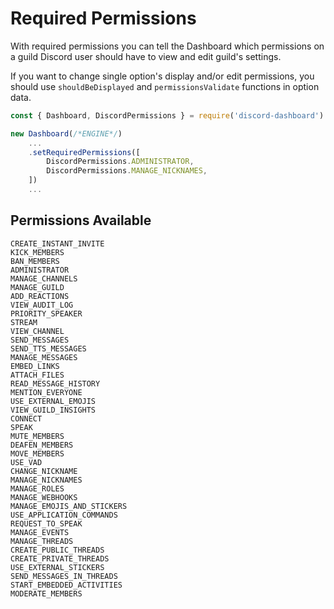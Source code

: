 # Required Permissions <Badge type="info" text="OPTIONAL" /> <Badge type="tip" text="DEFAULT ADMINISTRATOR" />

With required permissions you can tell the Dashboard which permissions on a guild Discord user should have to view and edit guild's settings. 

If you want to change single option's display and/or edit permissions, you should use `shouldBeDisplayed` and `permissionsValidate` functions in option data.

```js
const { Dashboard, DiscordPermissions } = require('discord-dashboard')

new Dashboard(/*ENGINE*/)
    ...
    .setRequiredPermissions([
        DiscordPermissions.ADMINISTRATOR,
        DiscordPermissions.MANAGE_NICKNAMES,
    ])
    ...
```

## Permissions Available

```text
CREATE_INSTANT_INVITE
KICK_MEMBERS
BAN_MEMBERS
ADMINISTRATOR
MANAGE_CHANNELS
MANAGE_GUILD
ADD_REACTIONS
VIEW_AUDIT_LOG
PRIORITY_SPEAKER
STREAM
VIEW_CHANNEL
SEND_MESSAGES
SEND_TTS_MESSAGES
MANAGE_MESSAGES
EMBED_LINKS
ATTACH_FILES
READ_MESSAGE_HISTORY
MENTION_EVERYONE
USE_EXTERNAL_EMOJIS
VIEW_GUILD_INSIGHTS
CONNECT
SPEAK
MUTE_MEMBERS
DEAFEN_MEMBERS
MOVE_MEMBERS
USE_VAD
CHANGE_NICKNAME
MANAGE_NICKNAMES
MANAGE_ROLES
MANAGE_WEBHOOKS
MANAGE_EMOJIS_AND_STICKERS
USE_APPLICATION_COMMANDS
REQUEST_TO_SPEAK
MANAGE_EVENTS
MANAGE_THREADS
CREATE_PUBLIC_THREADS
CREATE_PRIVATE_THREADS
USE_EXTERNAL_STICKERS
SEND_MESSAGES_IN_THREADS
START_EMBEDDED_ACTIVITIES
MODERATE_MEMBERS
```
